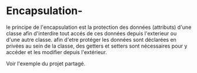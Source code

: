 # Encapsulation-

le principe de l'encapsulation est la protection des données (attributs) d'une classe afin d'interdire tout accés de ces données depuis l'exterieur ou d'une autre classe.
afin d'etre protéger les données sont déclarées en privées au sein de la classe, des getters et setters sont nécessaires pour y accéder et les modifier depuis l'extérieur.

Voir l'exemple du projet partagé.
